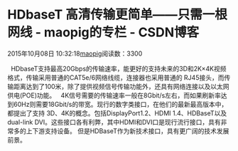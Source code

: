 # HDbaseT 高清传输更简单——只需一根网线 - maopig的专栏 - CSDN博客
2015年10月08日 10:32:18[maopig](https://me.csdn.net/maopig)阅读数：3300

  HDbaseT支持最高20Gbps的传输速率，能更好的支持未来的3D和2K×4K视频格式，传输采用普通的CAT5e/6网络线缆，连接器也采用普通的
RJ45接头，而传输距离达到了100米，除了提供视频信号传输功能外，还具有网络连接以及以太网供电(POE)功能。
  4K信号需要的传输速率一般在8Gbit/s左右，而如果刷新率达到60Hz则需要18Gbit/s的带宽。现行的数字类接口，在他们的最新最高版本中，都提出了支持
3D、4K的概念。包括DisplayPort1.2、HDMI 1.4、HDBaseT以及dual-link DVI。这些接口各有利弊，其中HDMI和DVI口是现行流行接口，具有非常多的上下游支持设备。
但是HDBaseT作为新技术接口，具有更广阔的技术发展前景。
